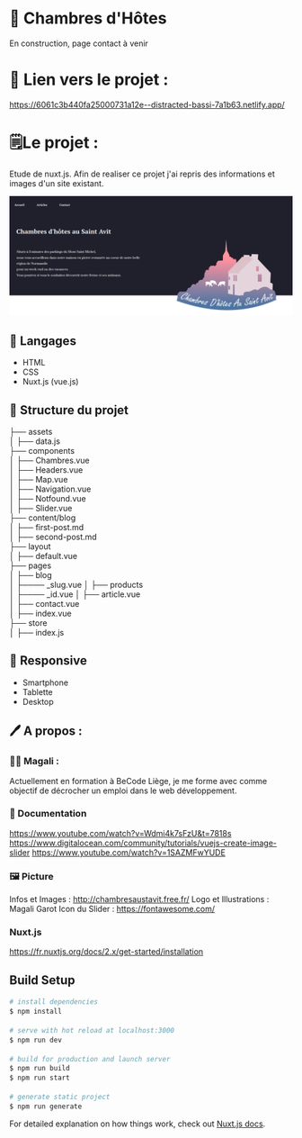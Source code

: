 # 🏡 Chambres d'Hôtes

En construction, page contact à venir

# 🔗 Lien vers le projet : 

https://6061c3b440fa25000731a12e--distracted-bassi-7a1b63.netlify.app/

# 🗒Le projet :

Etude de nuxt.js. Afin de realiser ce projet j'ai repris des informations et images d'un site existant.

![<Visuel>](/assets/picture/capture.png)

## 🔧 Langages

* HTML
* CSS
* Nuxt.js (vue.js)

## 📁 Structure du projet

├── assets </br>
│ ├── data.js</br>
├── components </br>
│ ├── Chambres.vue</br>
│ ├── Headers.vue</br>
│ ├── Map.vue</br>
│ ├── Navigation.vue</br>
│ ├── Notfound.vue</br>
│ ├── Slider.vue</br>
├── content/blog</br>
│ ├── first-post.md</br>
│ ├── second-post.md</br>
├── layout</br>
│ ├── default.vue</br>
├── pages</br>
│ ├── blog </br>
│ ├──── _slug.vue
│ ├── products</br>
│ ├──── _id.vue
│ ├── article.vue </br>
│ ├── contact.vue </br>
│ ├── index.vue </br>
├── store</br>
│ ├── index.js </br>

## 📱 Responsive
* Smartphone
* Tablette
* Desktop

## 🖊 A propos :

### 👩‍💻 Magali :

Actuellement en formation à BeCode Liège, je me forme avec comme objectif de décrocher un emploi dans le web développement. 

### 📌 Documentation

https://www.youtube.com/watch?v=Wdmi4k7sFzU&t=7818s
https://www.digitalocean.com/community/tutorials/vuejs-create-image-slider
https://www.youtube.com/watch?v=1SAZMFwYUDE

### 🖼 Picture
Infos et Images : http://chambresaustavit.free.fr/
Logo et Illustrations : Magali Garot
Icon du Slider : https://fontawesome.com/

### Nuxt.js
https://fr.nuxtjs.org/docs/2.x/get-started/installation

## Build Setup

```bash
# install dependencies
$ npm install

# serve with hot reload at localhost:3000
$ npm run dev

# build for production and launch server
$ npm run build
$ npm run start

# generate static project
$ npm run generate
```

For detailed explanation on how things work, check out [Nuxt.js docs](https://nuxtjs.org).
